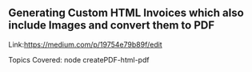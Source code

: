 ## Generating Custom HTML Invoices which also include Images and convert them to PDF

Link:https://medium.com/p/19754e79b89f/edit

Topics Covered:  node createPDF-html-pdf

